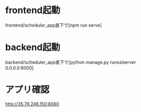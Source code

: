 # frontend起動

frontend/scheduler_app直下で[npm run serve]

# backend起動

backend/scheduler_app直下で[python manage.py runsslserver 0.0.0.0:8000]

# アプリ確認

http://35.76.246.150:8080